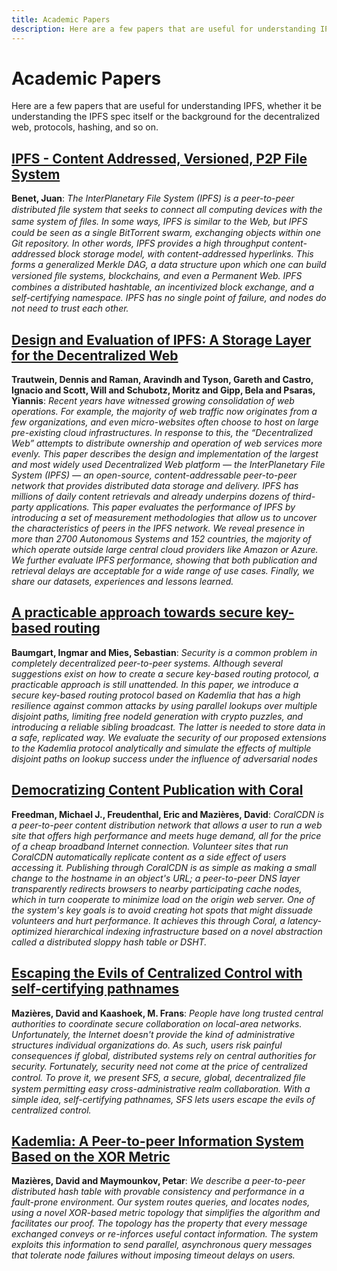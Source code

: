 ```yaml
---
title: Academic Papers
description: Here are a few papers that are useful for understanding IPFS, whether it be understanding the IPFS specification itself or the background for the decentralized web, protocols, hashing, and so on.
---
```


# Academic Papers

Here are a few papers that are useful for understanding IPFS, whether it be understanding the IPFS spec itself or the background for the decentralized web, protocols, hashing, and so on.

## [IPFS - Content Addressed, Versioned, P2P File System](https://github.com/ipfs/papers/raw/master/ipfs-cap2pfs/ipfs-p2p-file-system.pdf)

**Benet, Juan**: _The InterPlanetary File System (IPFS) is a peer-to-peer distributed ﬁle system that seeks to connect all computing devices with the same system of ﬁles. In some ways, IPFS is similar to the Web, but IPFS could be seen as a single BitTorrent swarm, exchanging objects within one Git repository. In other words, IPFS provides a high throughput content-addressed block storage model, with content-addressed hyperlinks. This forms a generalized Merkle DAG, a data structure upon which one can build versioned ﬁle systems, blockchains, and even a Permanent Web. IPFS combines a distributed hashtable, an incentivized block exchange, and a self-certifying namespace. IPFS has no single point of failure, and nodes do not need to trust each other._

## [Design and Evaluation of IPFS: A Storage Layer for the Decentralized Web](https://ipfs.io/ipfs/bafybeid6doxhzck3me366265u3ony6rbuzv7dze7pjuptxeln24b2qvur4?filename=trautwein2022a.pdf)

**Trautwein, Dennis and Raman, Aravindh and Tyson, Gareth and Castro, Ignacio and Scott, Will and Schubotz, Moritz and Gipp, Bela and Psaras, Yiannis**: _Recent years have witnessed growing consolidation of web operations. For example, the majority of web traffic now originates from a few organizations, and even micro-websites often choose to host on large pre-existing cloud infrastructures. In response to this, the “Decentralized Web” attempts to distribute ownership and operation of web services more evenly. This paper describes the design and implementation of the largest and most widely used Decentralized Web platform — the InterPlanetary File System (IPFS) — an open-source, content-addressable peer-to-peer network that provides distributed data storage and delivery. IPFS has millions of daily content retrievals and already underpins dozens of third-party applications. This paper evaluates the performance of IPFS by introducing a set of measurement methodologies that allow us to uncover the characteristics of peers in the IPFS network. We reveal presence in more than 2700 Autonomous Systems and 152 countries, the majority of which operate outside large central cloud providers like Amazon or Azure. We further evaluate IPFS performance, showing that both publication and retrieval delays are acceptable for a wide range of use cases. Finally, we share our datasets, experiences and lessons learned._

## [A practicable approach towards secure key-based routing](https://web.archive.org/web/20170809130252id_/http://www.tm.uka.de/doc/SKademlia_2007.pdf)

**Baumgart, Ingmar and Mies, Sebastian**: _Security is a common problem in completely decentralized peer-to-peer systems. Although several suggestions exist on how to create a secure key-based routing protocol, a practicable approach is still unattended. In this paper, we introduce a secure key-based routing protocol based on Kademlia that has a high resilience against common attacks by using parallel lookups over multiple disjoint paths, limiting free nodeId generation with crypto puzzles, and introducing a reliable sibling broadcast. The latter is needed to store data in a safe, replicated way. We evaluate the security of our proposed extensions to the Kademlia protocol analytically and simulate the effects of multiple disjoint paths on lookup success under the influence of adversarial nodes_

## [Democratizing Content Publication with Coral](https://web.archive.org/web/20181117012712/http://www.coralcdn.org/docs/coral-nsdi04.pdf)

**Freedman, Michael J., Freudenthal, Eric and Mazières, David**: _CoralCDN is a peer-to-peer content distribution network that allows a user to run a web site that offers high performance and meets huge demand, all for the price of a cheap broadband Internet connection. Volunteer sites that run CoralCDN automatically replicate content as a side effect of users accessing it. Publishing through CoralCDN is as simple as making a small change to the hostname in an object's URL; a peer-to-peer DNS layer transparently redirects browsers to nearby participating cache nodes, which in turn cooperate to minimize load on the origin web server. One of the system's key goals is to avoid creating hot spots that might dissuade volunteers and hurt performance. It achieves this through Coral, a latency-optimized hierarchical indexing infrastructure based on a novel abstraction called a distributed sloppy hash table or DSHT._

## [Escaping the Evils of Centralized Control with self-certifying pathnames](http://www.sigops.org/ew-history/1998/papers/mazieres.ps)

**Mazières, David and Kaashoek, M. Frans**: _People have long trusted central authorities to coordinate secure collaboration on local-area networks. Unfortunately, the Internet doesn't provide the kind of administrative structures individual organizations do. As such, users risk painful consequences if global, distributed systems rely on central authorities for security. Fortunately, security need not come at the price of centralized control. To prove it, we present SFS, a secure, global, decentralized ﬁle system permitting easy cross-administrative realm collaboration. With a simple idea, self-certifying pathnames, SFS lets users escape the evils of centralized control._

## [Kademlia: A Peer-to-peer Information System Based on the XOR Metric](http://pdos.csail.mit.edu/~petar/papers/maymounkov-kademlia-lncs.pdf)

**Mazières, David and Maymounkov, Petar**: _We describe a peer-to-peer distributed hash table with provable consistency and performance in a fault-prone environment. Our system routes queries, and locates nodes, using a novel XOR-based metric topology that simplifies the algorithm and facilitates our proof. The topology has the property that every message exchanged conveys or re-inforces useful contact information. The system exploits this information to send parallel, asynchronous query messages that tolerate node failures without imposing timeout delays on users._
